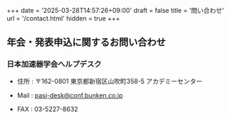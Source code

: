 +++
date = '2025-03-28T14:57:26+09:00'
draft = false
title = '問い合わせ'
url = '/contact.html'
hidden = true
+++

## 年会・発表申込に関するお問い合わせ

### 日本加速器学会ヘルプデスク

* 住所  : 〒162-0801 東京都新宿区山吹町358-5 アカデミーセンター  

* Mail  : [pasj-desk@conf.bunken.co.jp](mailto:pasj-desk@conf.bunken.co.jp)  

* FAX   : 03-5227-8632  
